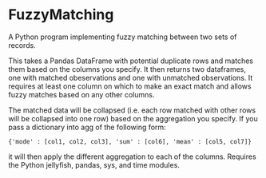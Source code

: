 # FuzzyMatching
A Python program implementing fuzzy matching between two sets of records.

This takes a Pandas DataFrame with potential duplicate rows and matches
them based on the columns you specify. It then returns two dataframes,
one with matched obeservations and one with unmatched observations.
It requires at least one column on which to make an exact match and allows
fuzzy matches based on any other columns.

The matched data will be collapsed (i.e. each row matched with other
rows will be collapsed into one row) based on the aggregation you specify.
If you pass a dictionary into agg of the following form:

    {'mode' : [col1, col2, col3], 'sum' : [col6], 'mean' : [col5, col7]}

it will then apply the different aggregation to each of the columns.
Requires the Python jellyfish, pandas, sys, and time modules.